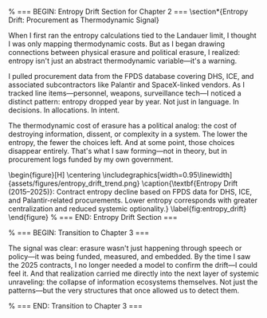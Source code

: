 % === BEGIN: Entropy Drift Section for Chapter 2 ===
\section*{Entropy Drift: Procurement as Thermodynamic Signal}

When I first ran the entropy calculations tied to the Landauer limit, I thought I was only mapping thermodynamic costs. But as I began drawing connections between physical erasure and political erasure, I realized: entropy isn't just an abstract thermodynamic variable—it's a warning.

I pulled procurement data from the FPDS database covering DHS, ICE, and associated subcontractors like Palantir and SpaceX-linked vendors. As I tracked line items—personnel, weapons, surveillance tech—I noticed a distinct pattern: entropy dropped year by year. Not just in language. In decisions. In allocations. In intent.

The thermodynamic cost of erasure has a political analog: the cost of destroying information, dissent, or complexity in a system. The lower the entropy, the fewer the choices left. And at some point, those choices disappear entirely. That's what I saw forming—not in theory, but in procurement logs funded by my own government.

\begin{figure}[H]
  \centering
  \includegraphics[width=0.95\linewidth]{assets/figures/entropy_drift_trend.png}
  \caption{\textbf{Entropy Drift (2015–2025)}: Contract entropy decline based on FPDS data for DHS, ICE, and Palantir-related procurements. Lower entropy corresponds with greater centralization and reduced systemic optionality.}
  \label{fig:entropy_drift}
\end{figure}
% === END: Entropy Drift Section ===

% === BEGIN: Transition to Chapter 3 ===

The signal was clear: erasure wasn't just happening through speech or policy—it was being funded, measured, and embedded. By the time I saw the 2025 contracts, I no longer needed a model to confirm the drift—I could feel it. And that realization carried me directly into the next layer of systemic unraveling: the collapse of information ecosystems themselves. Not just the patterns—but the very structures that once allowed us to detect them.

% === END: Transition to Chapter 3 ===

